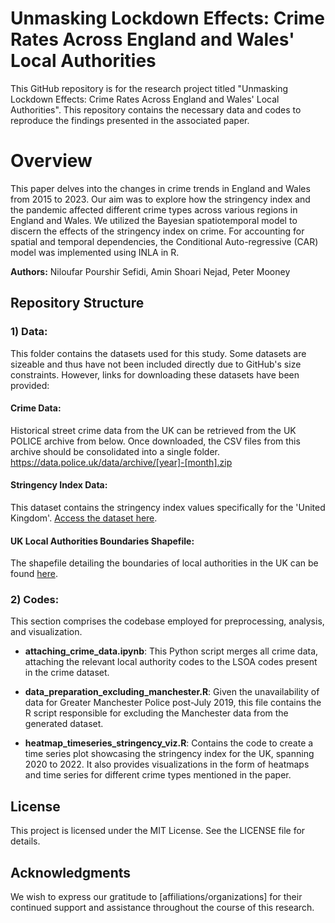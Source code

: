 # Unmasking Lockdown Effects: Crime Rates Across England and Wales' Local Authorities
This GitHub repository is for the research project titled "Unmasking Lockdown Effects: Crime Rates Across England and Wales' Local Authorities". This repository contains the necessary data and codes to reproduce the findings presented in the associated paper.

# Overview 
This paper delves into the changes in crime trends in England and Wales from 2015 to 2023. Our aim was to explore how the stringency index and the pandemic affected different crime types across various regions in England and Wales. We utilized the Bayesian spatiotemporal model to discern the effects of the stringency index on crime. For accounting for spatial and temporal dependencies, the Conditional Auto-regressive (CAR) model was implemented using INLA in R.

**Authors:** Niloufar Pourshir Sefidi, Amin Shoari Nejad, Peter Mooney

## Repository Structure

### 1) Data:
This folder contains the datasets used for this study. Some datasets are sizeable and thus have not been included directly due to GitHub's size constraints. However, links for downloading these datasets have been provided:

#### Crime Data:
Historical street crime data from the UK can be retrieved from the UK POLICE archive from below. Once downloaded, the CSV files from this archive should be consolidated into a single folder.
https://data.police.uk/data/archive/[year]-[month].zip


#### Stringency Index Data:
This dataset contains the stringency index values specifically for the 'United Kingdom'. [Access the dataset here](https://ourworldindata.org/explorers/coronavirus-data-explorer?uniformYAxis=0&country=~GBR&hideControls=true&Interval=7-day+rolling+average&Relative+to+Population=true&Color+by+test+positivity=false&Metric=Stringency+index).

#### UK Local Authorities Boundaries Shapefile:
The shapefile detailing the boundaries of local authorities in the UK can be found [here](https://geoportal.statistics.gov.uk/datasets/196d1a072aaa4882a50be333679d4f63/explore?location=32.483421%2C-48.094640%2C3.86).

### 2) Codes:
This section comprises the codebase employed for preprocessing, analysis, and visualization.

- **attaching_crime_data.ipynb**: This Python script merges all crime data, attaching the relevant local authority codes to the LSOA codes present in the crime dataset.
  
- **data_preparation_excluding_manchester.R**: Given the unavailability of data for Greater Manchester Police post-July 2019, this file contains the R script responsible for excluding the Manchester data from the generated dataset.
  
- **heatmap_timeseries_stringency_viz.R**: Contains the code to create a time series plot showcasing the stringency index for the UK, spanning 2020 to 2022. It also provides visualizations in the form of heatmaps and time series for different crime types mentioned in the paper.

## License
This project is licensed under the MIT License. See the LICENSE file for details.

## Acknowledgments
We wish to express our gratitude to [affiliations/organizations] for their continued support and assistance throughout the course of this research.

